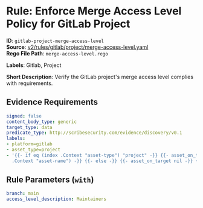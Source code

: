 # Rule: Enforce Merge Access Level Policy for GitLab Project

**ID**: `gitlab-project-merge-access-level`  
**Source**: [v2/rules/gitlab/project/merge-access-level.yaml](scribe-public/sample-policies.git/v2/rules/gitlab/project/merge-access-level.yaml)  
**Rego File Path**: `merge-access-level.rego`  

**Labels**: Gitlab, Project

**Short Description**: Verify the GitLab project's merge access level complies with requirements.

## Evidence Requirements

```yaml
signed: false
content_body_type: generic
target_type: data
predicate_type: http://scribesecurity.com/evidence/discovery/v0.1
labels:
- platform=gitlab
- asset_type=project
- '{{- if eq (index .Context "asset-type") "project" -}} {{- asset_on_target (index
  .Context "asset-name") -}} {{- else -}} {{- asset_on_target nil -}} {{- end -}}'
```
## Rule Parameters (`with`)

```yaml
branch: main
access_level_description: Maintainers
```
